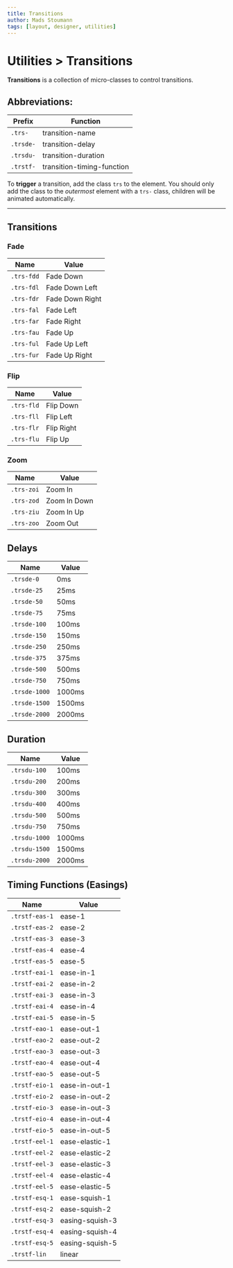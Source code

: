```yaml
---
title: Transitions
author: Mads Stoumann
tags: [layout, designer, utilities]
---
```


# Utilities > Transitions

**Transitions** is a collection of micro-classes to control transitions. 

## Abbreviations:

| Prefix    | Function        |
| --------- | --------------  |
| `.trs-`   | transition-name |
| `.trsde-` | transition-delay |
| `.trsdu-` | transition-duration |
| `.trstf-` | transition-timing-function |

To **trigger** a transition, add the class `trs` to the element.
You should only add the class to the *outermost* element with a `trs-` class, children will be animated automatically.

---

## Transitions

### Fade

| Name       | Value           |
| ---------- | --------------- |
| `.trs-fdd` | Fade Down       |
| `.trs-fdl` | Fade Down Left  |
| `.trs-fdr` | Fade Down Right |
| `.trs-fal` | Fade Left       |
| `.trs-far` | Fade Right      |
| `.trs-fau` | Fade Up         |
| `.trs-ful` | Fade Up Left    |
| `.trs-fur` | Fade Up Right   |

### Flip
| Name       | Value      |
| ---------- | ---------- |
| `.trs-fld` | Flip Down  |
| `.trs-fll` | Flip Left  |
| `.trs-flr` | Flip Right |
| `.trs-flu` | Flip Up    |

### Zoom
| Name       | Value        |
| ---------- | ------------ |
| `.trs-zoi` | Zoom In      |
| `.trs-zod` | Zoom In Down |
| `.trs-ziu` | Zoom In Up   |
| `.trs-zoo` | Zoom Out     |

## Delays
| Name          | Value  |
| ------------- | ------ |
| `.trsde-0`    | 0ms    |
| `.trsde-25`   | 25ms   |
| `.trsde-50`   | 50ms   |
| `.trsde-75`   | 75ms   |
| `.trsde-100`  | 100ms  |
| `.trsde-150`  | 150ms  |
| `.trsde-250`  | 250ms  |
| `.trsde-375`  | 375ms  |
| `.trsde-500`  | 500ms  |
| `.trsde-750`  | 750ms  |
| `.trsde-1000` | 1000ms |
| `.trsde-1500` | 1500ms |
| `.trsde-2000` | 2000ms |

## Duration
| Name          | Value  |
| ------------- | ------ |
| `.trsdu-100`  | 100ms  |
| `.trsdu-200`  | 200ms  |
| `.trsdu-300`  | 300ms  |
| `.trsdu-400`  | 400ms  |
| `.trsdu-500`  | 500ms  |
| `.trsdu-750`  | 750ms  |
| `.trsdu-1000` | 1000ms |
| `.trsdu-1500` | 1500ms |
| `.trsdu-2000` | 2000ms |

## Timing Functions (Easings)
| Name           | Value  |
| -------------- | ------ |
| `.trstf-eas-1` | ease-1 |
| `.trstf-eas-2` | ease-2 |
| `.trstf-eas-3` | ease-3 |
| `.trstf-eas-4` | ease-4 |
| `.trstf-eas-5` | ease-5 |
| `.trstf-eai-1` | ease-in-1 |
| `.trstf-eai-2` | ease-in-2 |
| `.trstf-eai-3` | ease-in-3 |
| `.trstf-eai-4` | ease-in-4 |
| `.trstf-eai-5` | ease-in-5  |
| `.trstf-eao-1` | ease-out-1 |
| `.trstf-eao-2` | ease-out-2 |
| `.trstf-eao-3` | ease-out-3 |
| `.trstf-eao-4` | ease-out-4 |
| `.trstf-eao-5` | ease-out-5 |
| `.trstf-eio-1` | ease-in-out-1 |
| `.trstf-eio-2` | ease-in-out-2 |
| `.trstf-eio-3` | ease-in-out-3 |
| `.trstf-eio-4` | ease-in-out-4 |
| `.trstf-eio-5` | ease-in-out-5 |
| `.trstf-eel-1` | ease-elastic-1 |
| `.trstf-eel-2` | ease-elastic-2 |
| `.trstf-eel-3` | ease-elastic-3 |
| `.trstf-eel-4` | ease-elastic-4 |
| `.trstf-eel-5` | ease-elastic-5 |
| `.trstf-esq-1` | ease-squish-1 |
| `.trstf-esq-2` | ease-squish-2 |
| `.trstf-esq-3` | easing-squish-3 |
| `.trstf-esq-4` | easing-squish-4 |
| `.trstf-esq-5` | easing-squish-5 |
| `.trstf-lin`   | linear |